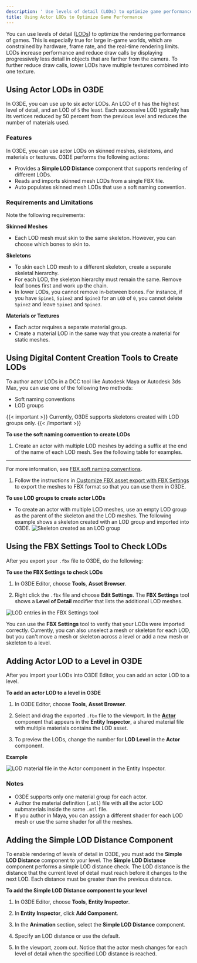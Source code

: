 ```yaml
---
description: ' Use levels of detail (LODs) to optimize game performance in Open 3D Engine. '
title: Using Actor LODs to Optimize Game Performance
---
```


You can use levels of detail ([LODs](/docs/user-guide/appendix/glossary#lod)) to optimize the rendering performance of games. This is especially true for large in-game worlds, which are constrained by hardware, frame rate, and the real-time rendering limits. LODs increase performance and reduce draw calls by displaying progressively less detail in objects that are farther from the camera. To further reduce draw calls, lower LODs have multiple textures combined into one texture.

## Using Actor LODs in O3DE

In O3DE, you can use up to six actor LODs. An LOD of `0` has the highest level of detail, and an LOD of `5` the least. Each successive LOD typically has its vertices reduced by 50 percent from the previous level and reduces the number of materials used.

### Features

In O3DE, you can use actor LODs on skinned meshes, skeletons, and materials or textures. O3DE performs the following actions:
+ Provides a **Simple LOD Distance** component that supports rendering of different LODs.
+ Reads and imports skinned mesh LODs from a single FBX file.
+ Auto populates skinned mesh LODs that use a soft naming convention.

### Requirements and Limitations

Note the following requirements:

**Skinned Meshes**
+ Each LOD mesh must skin to the same skeleton. However, you can choose which bones to skin to.

**Skeletons**
+ To skin each LOD mesh to a different skeleton, create a separate skeletal hierarchy.
+ For each LOD, the skeleton hierarchy must remain the same. Remove leaf bones first and work up the chain.
+ In lower LODs, you cannot remove in-between bones. For instance, if you have `Spine1`, `Spine2` and `Spine3` for an `LOD` of `0`, you cannot delete `Spine2` and leave `Spine1` and `Spine3`.

**Materials or Textures**
+ Each actor requires a separate material group.
+ Create a material LOD in the same way that you create a material for static meshes.

## Using Digital Content Creation Tools to Create LODs

To author actor LODs in a DCC tool like Autodesk Maya or Autodesk 3ds Max, you can use one of the following two methods:
+ Soft naming conventions
+ LOD groups

{{< important >}}
Currently, O3DE supports skeletons created with LOD groups only.
{{< /important >}}

**To use the soft naming convention to create LODs**

1. Create an actor with multiple LOD meshes by adding a suffix at the end of the name of each LOD mesh. See the following table for examples.
****


   For more information, see [FBX soft naming conventions](/docs/user-guide/assets/fbx-settings/settings-soft-naming.md).

1. Follow the instructions in [Customize FBX asset export with FBX Settings](/docs/user-guide/assets/fbx-settings/intro.md) to export the meshes to FBX format so that you can use them in O3DE.

**To use LOD groups to create actor LODs**
+ To create an actor with multiple LOD meshes, use an empty LOD group as the parent of the skeleton and the LOD meshes. The following example shows a skeleton created with an LOD group and imported into O3DE.
![Skeleton created as an LOD group](/images/user-guide/character-fbx-settings-lod-optimize-0.png)

## Using the FBX Settings Tool to Check LODs

After you export your `.fbx` file to O3DE, do the following:

**To use the FBX Settings to check LODs**

1. In O3DE Editor, choose **Tools**, **Asset Browser**.

1. Right click the `.fbx` file and choose **Edit Settings**. The **FBX Settings** tool shows a **Level of Detail** modifier that lists the additional LOD meshes.

![LOD entries in the FBX Settings tool](/images/user-guide/character-fbx-settings-lod-optimize-1.png)

You can use the **FBX Settings** tool to verify that your LODs were imported correctly. Currently, you can also unselect a mesh or skeleton for each LOD, but you can't move a mesh or skeleton across a level or add a new mesh or skeleton to a level.

## Adding Actor LOD to a Level in O3DE

After you import your LODs into O3DE Editor, you can add an actor LOD to a level.

**To add an actor LOD to a level in O3DE**

1. In O3DE Editor, choose **Tools**, **Asset Browser**.

1. Select and drag the exported `.fbx` file to the viewport. In the **[Actor](/docs/user-guide/components/animation/actor/)** component that appears in the **Entity Inspector**, a shared material file with multiple materials contains the LOD asset.

1. To preview the LODs, change the number for **LOD Level** in the **Actor** component.

**Example**

![LOD material file in the Actor component in the Entity Inspector.](/images/user-guide/character-fbx-settings-lod-optimize-2.png)

### Notes
+ O3DE supports only one material group for each actor.
+ Author the material definition \(`.mtl`\) file with all the actor LOD submaterials inside the same `.mtl` file.
+ If you author in Maya, you can assign a different shader for each LOD mesh or use the same shader for all the meshes.

## Adding the Simple LOD Distance Component

To enable rendering of levels of detail in O3DE, you must add the **Simple LOD Distance** component to your level. The **Simple LOD Distance** component performs a simple LOD distance check. The LOD distance is the distance that the current level of detail must reach before it changes to the next LOD. Each distance must be greater than the previous distance.

**To add the Simple LOD Distance component to your level**

1. In O3DE Editor, choose **Tools**, **Entity Inspector**.

1. In **Entity Inspector**, click **Add Component**.

1. In the **Animation** section, select the **Simple LOD Distance** component.

1. Specify an LOD distance or use the default.

1. In the viewport, zoom out. Notice that the actor mesh changes for each level of detail when the specified LOD distance is reached.
